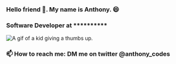 ### Hello friend 👋. My name is Anthony. 😄
### Software Developer at **********
![A gif of a kid giving a thumbs up.](https://media.giphy.com/media/llKJGxQ1ESmac/giphy.gif)


### 📫 How to reach me: DM me on twitter @anthony_codes 

<!--
**anthonygilbertt/anthonygilbertt** is a ✨ _special_ ✨ repository because its `README.md` (this file) appears on your GitHub profile.

Here are some ideas to get you started:

- 🔭 I’m currently working on ...
- 🌱 I’m currently learning ...
- 👯 I’m looking to collaborate on ...
- 🤔 I’m looking for help with ...
- 💬 Ask me about ...
- 📫 How to reach me: ...
- 😄 Pronouns: ...
- ⚡ Fun fact: ...
-->
